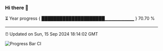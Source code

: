 ### Hi there 👋

⏳ Year progress { █████████████████████▁▁▁▁▁▁▁▁▁ } 70.70 %

---

⏰ Updated on Sun, 15 Sep 2024 18:14:02 GMT

![Progress Bar CI](https://github.com/code-lakshay/GitHub-Actions-Demo/workflows/Progress%20Bar%20CI/badge.svg)
